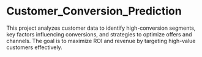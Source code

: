 # Customer_Conversion_Prediction
This project analyzes customer data to identify high-conversion segments, key factors influencing conversions, and strategies to optimize offers and channels. The goal is to maximize ROI and revenue by targeting high-value customers effectively.
